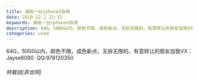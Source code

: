 ```yaml
---
title: 诚收一台iphoneX自用
date: 2018-12-1 22:32
keywords: 诚收一台iphoneX自用
description: 64G，5000以内，颜色不限，成色新点，无拆无限的，有意转让的朋友加我VX：Jayse8090  QQ:978120350
categories: used
---
```

<td class="t_f" id="postmessage_2390698">

64G，5000以内，颜色不限，成色新点，无拆无限的，有意转让的朋友加我VX：Jayse8090  QQ:978120350</td>
###### 转载自[菲龙网]